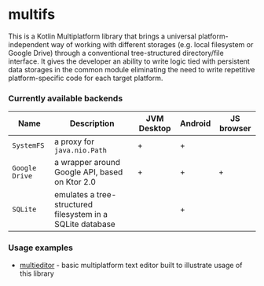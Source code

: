 # multifs

This is a Kotlin Multiplatform library that brings a universal platform-independent 
way of working with different storages (e.g. local filesystem or Google Drive) through
a conventional tree-structured directory/file interface. It gives the developer an 
ability to write logic tied with persistent data storages in the common module eliminating 
the need to write repetitive platform-specific code for each target platform.

### Currently available backends

| Name           | Description                                                | JVM Desktop | Android | JS browser |
|----------------|------------------------------------------------------------|-------------|---------|------------|
| `SystemFS`     | a proxy for `java.nio.Path`                                | +           | +       |            |
| `Google Drive` | a wrapper around Google API, based on Ktor 2.0             | +           | +       | +          |
| `SQLite`       | emulates a tree-structured filesystem in a SQLite database |             | +       |            | 

### Usage examples

* [multieditor](https://github.com/vsalavatov/multieditor) - basic multiplatform text editor built
  to illustrate usage of this library
